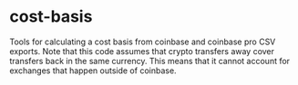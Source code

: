 cost-basis
==========

Tools for calculating a cost basis from coinbase and coinbase pro CSV exports. Note that this code assumes that crypto transfers away cover transfers back in the same currency. This means that it cannot account for exchanges that happen outside of coinbase.
